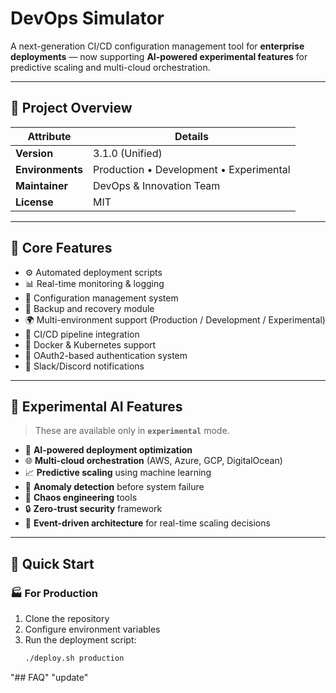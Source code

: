 # DevOps Simulator

A next-generation CI/CD configuration management tool for **enterprise deployments** — now supporting **AI-powered experimental features** for predictive scaling and multi-cloud orchestration.

---

## 🧭 Project Overview

| Attribute | Details |
|------------|----------|
| **Version** | 3.1.0 (Unified) |
| **Environments** | Production • Development • Experimental |
| **Maintainer** | DevOps & Innovation Team |
| **License** | MIT |

---

## 🚀 Core Features

- ⚙️ Automated deployment scripts  
- 📊 Real-time monitoring & logging  
- 🧩 Configuration management system  
- 💾 Backup and recovery module  
- 🌍 Multi-environment support (Production / Development / Experimental)  
- 🔄 CI/CD pipeline integration  
- 🐳 Docker & Kubernetes support  
- 🔐 OAuth2-based authentication system  
- 💬 Slack/Discord notifications  

---

## 🧪 Experimental AI Features

> These are available only in **`experimental`** mode.

- 🤖 **AI-powered deployment optimization**  
- 🌐 **Multi-cloud orchestration** (AWS, Azure, GCP, DigitalOcean)  
- 📈 **Predictive scaling** using machine learning  
- 🧠 **Anomaly detection** before system failure  
- 🧱 **Chaos engineering** tools  
- 🔒 **Zero-trust security** framework  
- 🌊 **Event-driven architecture** for real-time scaling decisions  

---

## 🧰 Quick Start

### 🏭 For Production
1. Clone the repository  
2. Configure environment variables  
3. Run the deployment script:  
   ```bash
   ./deploy.sh production
"## FAQ" 
"update" 
